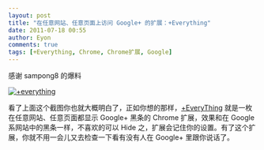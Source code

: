 ```yaml
---
layout: post
title: "在任意网站、任意页面上访问 Google+ 的扩展：+Everything"
date: 2011-07-18 00:55
author: Eyon
comments: true
tags: [+Everything, Chrome, Chrome扩展, Google]
---
```

感谢  sampong8 的爆料

<a href="http://img.chromi.org/2011/07/+everything.png">![](http://img.chromi.org/2011/07/+everything-550x168.png "+everything")</a>

看了上面这个截图你也就大概明白了，正如你想的那样，[+EveryThing](https://chrome.google.com/webstore/detail/ooabjfpceakmembeidmchikkgbmjleme#) 就是一枚在任意网站、任意页面都显示 Google+ 黑条的 Chrome 扩展，效果和在 Google 系网站中的黑条一样，不喜欢的可以 Hide 之，扩展会记住你的设置。有了这个扩展，你就不用一会儿又去检查一下看有没有人在 Google+ 里跟你说话了。
